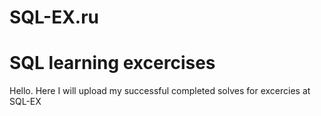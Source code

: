 # SQL-EX.ru
# SQL learning excercises

Hello. Here I will upload my successful completed solves for excercies at SQL-EX
